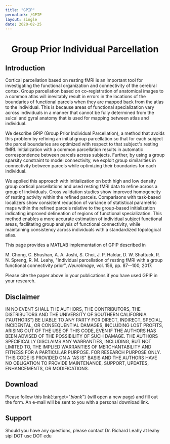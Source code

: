 ```yaml
---
title: "GPIP"
permalink: /GPIP
layout: single
date: 2020-02-25
---
```


# **<center>Group Prior Individual Parcellation</center>**

## Introduction

Cortical parcellation based on resting fMRI is an important tool for investigating the functional organization and connectivity of the cerebral cortex. Group parcellation based on co-registration of anatomical images to a common atlas will inevitably result in errors in the locations of the boundaries of functional parcels when they are mapped back from the atlas to the individual. This is because areas of functional specialization vary across individuals in a manner that cannot be fully determined from the sulcal and gyral anatomy that is used for mapping between atlas and individual.

We describe GPIP (Group Prior Individual Parcellation), a method that avoids this problem by refining an initial group parcellation so that for each subject the parcel boundaries are optimized with respect to that subject's resting fMRI. Initialization with a common parcellation results in automatic correspondence between parcels across subjects. Further, by using a group sparsity constraint to model connectivity, we exploit group similarities in connectivity between parcels while optimizing their boundaries for each individual.

We applied this approach with initialization on both high and low density group cortical parcellations and used resting fMRI data to refine across a group of individuals. Cross validation studies show improved homogeneity of resting activity within the refined parcels. Comparisons with task-based localizers show consistent reduction of variance of statistical parametric maps within the refined parcels relative to the group-based initialization indicating improved delineation of regions of functional specialization. This method enables a more accurate estimation of individual subject functional areas, facilitating group analysis of functional connectivity, while maintaining consistency across individuals with a standardized topological atlas.

This page provides a MATLAB implementation of GPIP described in

M. Chong, C. Bhushan, A. A. Joshi, S. Choi, J. P. Haldar, D. W. Shattuck, R. N. Spreng, R. M. Leahy, "Individual parcellation of resting fMRI with a group functional connectivity prior", *NeuroImage*, vol. 156, pp. 87--100, 2017. &nbsp; [<i class="fa fa-quote-right"></i>](/files/bib/Chong_2017_Neuroimage_Group.bib)

Please cite the paper above in your publications if you have used GPIP in your research.

## Disclaimer

IN NO EVENT SHALL THE AUTHORS, THE CONTRIBUTORS, THE DISTRIBUTORS AND THE UNIVERSITY OF SOUTHERN CALIFORNIA ("AUTHORS") BE LIABLE TO ANY PARTY FOR DIRECT, INDIRECT, SPECIAL, INCIDENTAL, OR CONSEQUENTIAL DAMAGES, INCLUDING LOST PROFITS, ARISING OUT OF THE USE OF THIS CODE, EVEN IF THE AUTHORS HAS BEEN ADVISED OF THE POSSIBILITY OF SUCH DAMAGE. THE AUTHORS SPECIFICALLY DISCLAIMS ANY WARRANTIES, INCLUDING, BUT NOT LIMITED TO, THE IMPLIED WARRANTIES OF MERCHANTABILITY AND FITNESS FOR A PARTICULAR PURPOSE. FOR RESEARCH PURPOSE ONLY. THIS CODE IS PROVIDED ON A "AS IS" BASIS AND THE AUTHORS HAVE NO OBLIGATION TO PROVIDE MAINTENANCE, SUPPORT, UPDATES, ENHANCEMENTS, OR MODIFICATIONS.

## Download

Please follow this [link](https://software.imagicastle.com:48877/download.php?app=gpip){:target="_blank_"} (will open a new page) and fill out the form. An e-mail will be sent to you with a personal download link. 

## Support

Should you have any questions, please contact Dr. Richard Leahy at leahy <i class="fa fa-at" aria-hidden="true"></i> sipi DOT usc DOT edu
